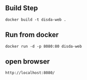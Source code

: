 ## Build Step

```
docker build -t disda-web .
```

## Run from docker

```
docker run -d -p 8080:80 disda-web
```

## open browser

```
http://localhost:8080/
```
